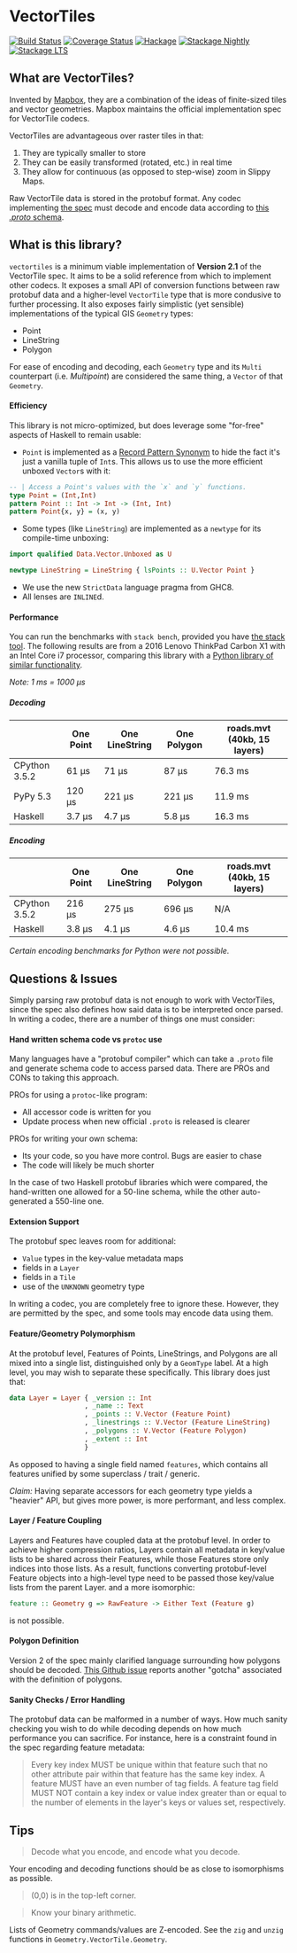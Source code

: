 VectorTiles
===========

[![Build Status](https://travis-ci.org/fosskers/vectortiles.svg?branch=master)](https://travis-ci.org/fosskers/vectortiles)
[![Coverage Status](https://coveralls.io/repos/github/fosskers/vectortiles/badge.svg?branch=master)](https://coveralls.io/github/fosskers/vectortiles?branch=master)
[![Hackage](https://img.shields.io/hackage/v/vectortiles.svg?style=flat)](https://hackage.haskell.org/package/vectortiles)
[![Stackage Nightly](http://stackage.org/package/vectortiles/badge/nightly)](http://stackage.org/nightly/package/vectortiles)
[![Stackage LTS](http://stackage.org/package/vectortiles/badge/lts)](http://stackage.org/lts/package/vectortiles)

What are VectorTiles?
---------------------
Invented by [Mapbox](https://www.mapbox.com/), they are a combination of the
ideas of finite-sized tiles and vector geometries. Mapbox maintains the
official implementation spec for VectorTile codecs.

VectorTiles are advantageous over raster tiles in that:

1. They are typically smaller to store
2. They can be easily transformed (rotated, etc.) in real time
3. They allow for continuous (as opposed to step-wise) zoom in Slippy Maps.

Raw VectorTile data is stored in the protobuf format. Any codec implementing
[the spec](https://github.com/mapbox/vector-tile-spec/tree/master/2.1) must
decode and encode data according to [this *.proto*
schema](https://github.com/mapbox/vector-tile-spec/blob/master/2.1/vector_tile.proto).

What is this library?
---------------------
`vectortiles` is a minimum viable implementation of **Version 2.1** of the
VectorTile spec. It aims to be a solid reference from which to implement
other codecs. It exposes a small API of conversion functions between raw
protobuf data and a higher-level `VectorTile` type that is more condusive to
further processing. It also exposes fairly simplistic (yet sensible)
implementations of the typical GIS `Geometry` types:

* Point
* LineString
* Polygon

For ease of encoding and decoding, each `Geometry` type and its `Multi`
counterpart (i.e. *Multipoint*) are considered the same thing, a `Vector` of
that `Geometry`.

#### Efficiency

This library is not micro-optimized, but does leverage some "for-free"
aspects of Haskell to remain usable:

* `Point` is implemented as a [Record Pattern
Synonym](https://downloads.haskell.org/~ghc/8.0.1/docs/html/users_guide/glasgow_exts.html#record-patsyn)
to hide the fact it's just a vanilla tuple of `Int`s. This allows us to use
the more efficient unboxed `Vector`s with it:

```haskell
-- | Access a Point's values with the `x` and `y` functions.
type Point = (Int,Int)
pattern Point :: Int -> Int -> (Int, Int)
pattern Point{x, y} = (x, y)
```

* Some types (like `LineString`) are implemented as a `newtype` for its
compile-time unboxing:

```haskell
import qualified Data.Vector.Unboxed as U

newtype LineString = LineString { lsPoints :: U.Vector Point }
```

* We use the new `StrictData` language pragma from GHC8.
* All lenses are `INLINE`d.

#### Performance

You can run the benchmarks with `stack bench`, provided you have [the stack
tool](http://docs.haskellstack.org/en/stable/README/). The following results
are from a 2016 Lenovo ThinkPad Carbon X1 with an Intel Core i7 processor,
comparing this library with a [Python library of similar
functionality](https://github.com/mapzen/mapbox-vector-tile).

*Note: 1 ms = 1000 μs*

##### Decoding

| | One Point | One LineString | One Polygon | roads.mvt (40kb, 15 layers)
| --- | --- | --- | --- | --- |
| CPython 3.5.2 | 61 μs | 71 μs | 87 μs | 76.3 ms |
| PyPy 5.3 | 120 μs | 221 μs | 221 μs | 11.9 ms |
| Haskell | 3.7 μs | 4.7 μs | 5.8 μs | 16.3 ms

##### Encoding

| | One Point | One LineString | One Polygon | roads.mvt (40kb, 15 layers)
| --- | --- | --- | --- | --- |
| CPython 3.5.2 | 216 μs | 275 μs | 696 μs | N/A |
| Haskell | 3.8 μs | 4.1 μs | 4.6 μs | 10.4 ms

*Certain encoding benchmarks for Python were not possible.*

Questions & Issues
------------------

Simply parsing raw protobuf data is not enough to work with VectorTiles,
since the spec also defines how said data is to be interpreted once parsed.
In writing a codec, there are a number of things one must consider:

#### Hand written schema code vs `protoc` use

Many languages have a "protobuf compiler" which can take a `.proto` file and
generate schema code to access parsed data. There are PROs and CONs to taking
this approach.

PROs for using a `protoc`-like program:

* All accessor code is written for you
* Update process when new official `.proto` is released is clearer

PROs for writing your own schema:

* Its your code, so you have more control. Bugs are easier to chase
* The code will likely be much shorter

In the case of two Haskell protobuf libraries which were compared, the
hand-written one allowed for a 50-line schema, while the other
auto-generated a 550-line one.

#### Extension Support

The protobuf spec leaves room for additional:

* `Value` types in the key-value metadata maps
* fields in a `Layer`
* fields in a `Tile`
* use of the `UNKNOWN` geometry type

In writing a codec, you are completely free to ignore these. However, they
are permitted by the spec, and some tools may encode data using them.

#### Feature/Geometry Polymorphism

At the protobuf level, Features of Points, LineStrings, and Polygons are all mixed
into a single list, distinguished only by a `GeomType` label. At a high level, you may
wish to separate these specifically. This library does just that:

```haskell
data Layer = Layer { _version :: Int
                   , _name :: Text
                   , _points :: V.Vector (Feature Point)
                   , _linestrings :: V.Vector (Feature LineString)
                   , _polygons :: V.Vector (Feature Polygon)
                   , _extent :: Int
                   }
```
As opposed to having a single field named `features`, which contains all
features unified by some superclass / trait / generic.

*Claim:* Having separate accessors for each geometry type yields a "heavier"
API, but gives more power, is more performant, and less complex.

#### Layer / Feature Coupling

Layers and Features have coupled data at the protobuf level. In order to achieve
higher compression ratios, Layers contain all metadata in key/value lists to
be shared across their Features, while those Features store only indices
into those lists. As a result, functions converting protobuf-level Feature
objects into a high-level type need to be passed those key/value lists from
the parent Layer.  and a more isomorphic:

```haskell
feature :: Geometry g => RawFeature -> Either Text (Feature g)
```
is not possible.

#### Polygon Definition

Version 2 of the spec mainly clarified language surrounding how polygons
should be decoded. [This Github
issue](https://github.com/mapbox/vector-tile-spec/issues/80) reports another
"gotcha" associated with the definition of polygons.

#### Sanity Checks / Error Handling

The protobuf data can be malformed in a number of ways. How much sanity
checking you wish to do while decoding depends on how much performance you
can sacrifice. For instance, here is a constraint found in the spec
regarding feature metadata:

> Every key index MUST be unique within that feature such that no other
> attribute pair within that feature has the same key index. A feature MUST
> have an even number of tag fields. A feature tag field MUST NOT contain a
> key index or value index greater than or equal to the number of elements in
> the layer's keys or values set, respectively.

Tips
----
> Decode what you encode, and encode what you decode.

Your encoding and decoding functions should be as close to isomorphisms as possible.

> (0,0) is in the top-left corner.

> Know your binary arithmetic.

Lists of Geometry commands/values are Z-encoded. See the `zig` and `unzig`
functions in `Geometry.VectorTile.Geometry`.
